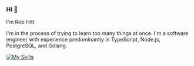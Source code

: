 ### Hi 👋
I'm Rob Hitt

I'm in the process of trying to learn too many things at once. I'm a software engineer with experience predominantly in TypeScript, Node.js, PostgreSQL, and Golang. 

[![My Skills](https://skillicons.dev/icons?i=js,nodejs,typescript,go,postgres,py,aws,docker,git,graphql,firebase,mysql,prisma,react,redis,nginx,bash,ansible,html,css)](https://skillicons.dev)


<!--
**robhittme/robhittme** is a ✨ _special_ ✨ repository because its `README.md` (this file) appears on your GitHub profile.

Here are some ideas to get you started:

- 🔭 I’m currently working on ...
- 🌱 I’m currently learning ...
- 👯 I’m looking to collaborate on ...
- 🤔 I’m looking for help with ...
- 💬 Ask me about ...
- 📫 How to reach me: ...
- 😄 Pronouns: ...
- ⚡ Fun fact: ...
-->

